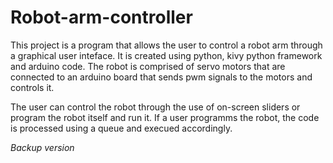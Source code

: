 # Robot-arm-controller
This project is a program that allows the user to control a robot arm through a graphical user inteface. It is created using python, kivy python framework and arduino code. The robot is comprised of servo motors that are connected to an arduino board that sends pwm signals to the motors and controls it.

The user can control the robot through the use of on-screen sliders or program the robot itself and run it. If a user programms the robot, the code is processed using a queue and execued accordingly. 

_Backup version_
